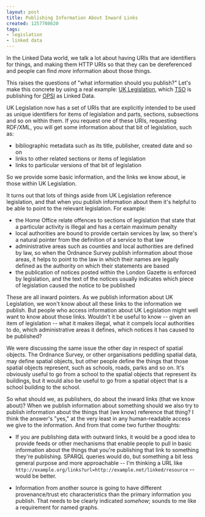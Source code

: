 ```yaml
---
layout: post
title: Publishing Information About Inward Links
created: 1257708620
tags:
- legislation
- linked data
---
```

In the Linked Data world, we talk a lot about having URIs that are identifiers for things, and making them HTTP URIs so that they can be dereferenced and people can find *more* information about those things.

This raises the questions of "what information should you publish?" Let's make this concrete by using a real example: [UK Legislation](http://www.opsi.gov.uk/legislation-api/), which 
[TSO](http://www.tso.co.uk/) is publishing for [OPSI](http://www.opsi.gov.uk/) as Linked Data.

UK Legislation now has a set of URIs that are explicitly intended to be used as unique identifiers for items of legislation and parts, sections, subsections and so on within them. If you request one of these URIs, requesting RDF/XML, you will get some information about that bit of legislation, such as:

  * bibliographic metadata such as its title, publisher, created date and so on
  * links to other related sections or items of legislation
  * links to particular versions of that bit of legislation

So we provide some basic information, and the links we know about, ie those within UK Legislation.

It turns out that lots of things aside from UK Legislation reference legislation, and that when you publish information about them it's helpful to be able to point to the relevant legislation. For example:

  * the Home Office relate offences to sections of legislation that state that a particular activity is illegal and has a certain maximum penalty
  * local authorities are bound to provide certain services by law, so there's a natural pointer from the definition of a service to that law
  * administrative areas such as counties and local authorities are defined by law, so when the Ordnance Survey publish information about those areas, it helps to point to the law in which their names are legally defined as the authority on which their statements are based
  * the publication of notices posted within the London Gazette is enforced by legislation, and the text of the notices usually indicates which piece of legislation caused the notice to be published
  
These are all inward pointers. As we publish information about UK Legislation, we won't know about all these links to the information we publish. But people who access information about UK Legislation might well want to know about those links. Wouldn't it be useful to know -- given an item of legislation -- what it makes illegal, what it compels local authorities to do, which administrative areas it defines, which notices it has caused to be published?

We were discussing the same issue the other day in respect of spatial objects. The Ordnance Survey, or other organisations peddling spatial data, may define spatial objects, but other people define the things that those spatial objects represent, such as schools, roads, parks and so on. It's obviously useful to go from a school to the spatial objects that represent its buildings, but it would also be useful to go from a spatial object that is a school building to the school.

So what should we, as publishers, do about the inward links (that we know about)? When we publish information about something should we also try to publish information about the things that (we know) reference that thing? I think the answer's "yes," at the very least in any human-readable access we give to the information. And from that come two further thoughts:

  * If you are publishing data with outward links, it would be a good idea to provide feeds or other mechanisms that enable people to pull in basic information about the things that you're publishing that link to something they're publishing. SPARQL queries would do, but something a bit less general purpose and more approachable -- I'm thinking a URL like `http://example.org/links?url=http://example.net/linked/resource` -- would be better.
  
  * Information from another source is going to have different provenance/trust etc characteristics than the primary information you publish. That needs to be clearly indicated *somehow*; sounds to me like a requirement for named graphs.

